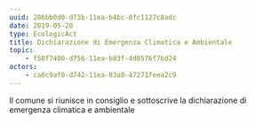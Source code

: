 ```yaml
---
uuid: 286bb0d0-d73b-11ea-b4bc-0fc1127c8adc
date: 2019-05-20
type: EcologicAct
title: Dichiarazione di Emergenza Climatica e Ambientale
topic:
    - f58f7400-d756-11ea-b83f-4d8576f7bd24
actors:
    - ca6c9af0-d742-11ea-83a8-47271feea2c9
---
```


Il comune si riunisce in consiglio e sottoscrive la dichiarazione di emergenza climatica e ambientale
